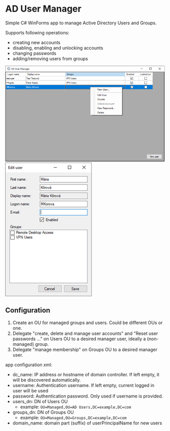 # AD User Manager

Simple C# WinForms app to manage Active Directory Users and Groups.

Supports following operations:
 - creating new accounts
 - disabling, enabling and unlocking accounts
 - changing passwords
 - adding/removing users from groups

![Main form](img/mainform.png)
![User edit form](img/edituser.png)

## Configuration
1. Create an OU for managed groups and users. Could be different OUs or one.
2. Delegate "create, delete and manage user accounts" and "Reset user passwords ..." on Users OU to a desired manager user, ideally a (non-managed) group.
3. Delegate "manage membership" on Groups OU to a desired manager user.

app configuration xml:

- dc_name: IP address or hostname of domain controller. If left empty, it will be discovered automatically.
- username: Authentication username. If left empty, current logged in user will be used
- password: Authentication password. Only used if username is provided.
- users_dn: DN of Users OU
  - example: `OU=Managed,OU=AD Users,DC=example,DC=com`
- groups_dn: DN of Groups OU
  - example: `OU=Managed,OU=Groups,DC=example,DC=com`
- domain_name: domain part (suffix) of userPrincipalName for new users

